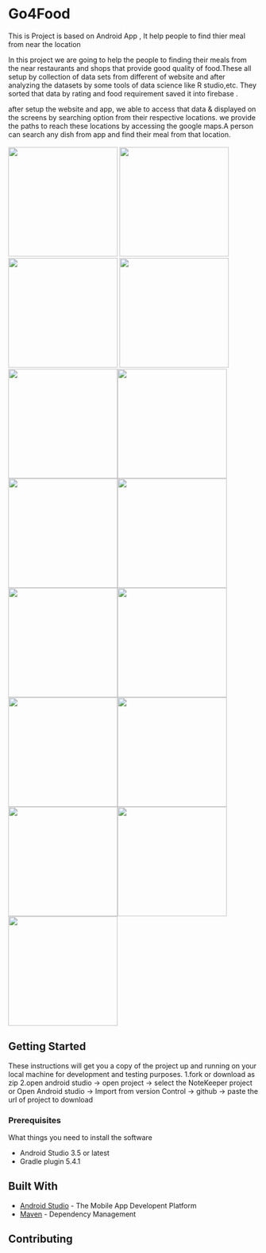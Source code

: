 # Go4Food
This is Project is based on Android App , It help people to find thier meal from near the location

In this project we are going to help the people to finding their meals from the near restaurants and shops that provide good quality of food.These all setup by collection of data sets from different of website and after analyzing the datasets by some tools of data science like R studio,etc. They sorted that data by rating and food requirement saved it into firebase .

after setup the website and app, we able to access that data & displayed on the screens by searching option from their respective locations. we provide the paths to reach these locations by accessing the google maps.A person can search any dish from app and find their meal from that location.
<br>
<br>
<img src = "https://github.com/vManav123/Go4Food/blob/master/images%20of%20App/Launcher.png" width = "220" >  <img src = "https://github.com/vManav123/Go4Food/blob/master/images%20of%20App/front.png" width = "220" >  <img src = "https://github.com/vManav123/Go4Food/blob/master/images%20of%20App/googlesignin.png" width = "220" >  <img src = "https://github.com/vManav123/Go4Food/blob/master/images%20of%20App/Truecaller.png" width = "220" >  <img src = "https://github.com/vManav123/Go4Food/blob/master/images%20of%20App/login.png" width = "220"><img src = "https://github.com/vManav123/Go4Food/blob/master/images%20of%20App/register.png" width = "220"><img src = "https://github.com/vManav123/Go4Food/blob/master/images%20of%20App/forget.png" width = "220"><img src = "https://github.com/vManav123/Go4Food/blob/master/images%20of%20App/navigation.png" width = "220"><img src = "https://github.com/vManav123/Go4Food/blob/master/images%20of%20App/selectcity.png" width = "220"><img src = "https://github.com/vManav123/Go4Food/blob/master/images%20of%20App/profile.png" width = "220"><img src = "https://github.com/vManav123/Go4Food/blob/master/images%20of%20App/shops.png" width = "220"><img src = "https://github.com/vManav123/Go4Food/blob/master/images%20of%20App/shopdetails.png" width = "220"><img src = "https://github.com/vManav123/Go4Food/blob/master/images%20of%20App/menus.png" width = "220"><img src = "https://github.com/vManav123/Go4Food/blob/master/images%20of%20App/map.png" width = "220"><img src = "https://github.com/vManav123/Go4Food/blob/master/images%20of%20App/maplocated.png" width = "220">  


## Getting Started

These instructions will get you a copy of the project up and running on your local machine for development and testing purposes.
1.fork or download as zip
2.open android studio -> open project -> select the NoteKeeper project
or
Open Android studio -> Import from version Control -> github -> paste the url of project to download


### Prerequisites

What things you need to install the software
* Android Studio 3.5 or latest
* Gradle plugin 5.4.1

## Built With

* [Android Studio](https://developer.android.com/studio/) - The Mobile App Developent Platform
* [Maven](https://maven.apache.org/) - Dependency Management

## Contributing
